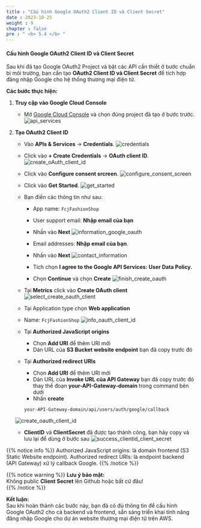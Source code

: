 ```yaml
---
title : "Cấu hình Google OAuth2 Client ID và Client Secret"
date : 2023-10-25
weight : 9
chapter : false
pre : " <b> 5.4 </b> "
---
```


#### Cấu hình Google OAuth2 Client ID và Client Secret

Sau khi đã tạo Google OAuth2 Project và bật các API cần thiết ở bước chuẩn bị môi trường, bạn cần tạo **OAuth2 Client ID và Client Secret** để tích hợp đăng nhập Google cho hệ thống thương mại điện tử.

**Các bước thực hiện:**

1. **Truy cập vào Google Cloud Console**
   - Mở [Google Cloud Console](https://console.cloud.google.com/) và chọn đúng project đã tạo ở bước trước.
 ![api_services](/images/api_services.png)


2. **Tạo OAuth2 Client ID**
   - Vào **APIs & Services** → **Credentials**.
![credentials](/images/credentials.png)

   - Click vào **+ Create Credentials** → **OAuth client ID**.
![create_oAuth_client_id](/images/oAuth_client_id.png)

   - Click vào **Configure consent srcreen**.
![configure_consent_screen](/images/configure_consent_screen.png)

   - Click vào **Get Started**.
![get_started](/images/get_started.png)

   - Bạn điền các thông tin như sau:
     - App name: `FcjFashionShop`
     - User support email: **Nhập email của bạn**
     - Nhấn vào **Next**
![information_google_oauth](/images/information_google_oauth.png)

     - Email addresses: **Nhập email của bạn**.
     - Nhấn vào **Next**
![contact_information](/images/contact_information.png)

     - Tích chọn **I agree to the Google API Services: User Data Policy.**
     - Chọn **Continue** và chọn **Create**
![finish_create_oauth](/images/finish_create_oauth.png)

   - Tại **Metrics** click vào **Create OAuth client**
![select_create_oauth_client](/images/select_create_oauth_client.png)

   - Tại Application type chọn **Web application**
   -  Name: `FcjFashionShop`
![info_oauth_client_id](/images/info_oauth_client_id.png)

   - Tại **Authorized JavaScript origins**
     - Chọn **Add URI** để thêm URl mới
     - Dán URL của **S3 Bucket website endpoint** bạn đã copy trước đó
   - Tại **Authorized redirect URIs**
     - Chọn **Add URI** để thêm URl mới
     - Dán URL của **Invoke URL của API Gateway** bạn đã copy trước đó thay thế đoạn **your-API-Gateway-domain** trong command bên dưới
     - Nhấn **create**
      ```
      your-API-Gateway-domain/api/users/auth/google/callback
      ```
   ![create_oauth_client_id](/images/create_oauth_client_id.png)

     - **ClientID** và **ClientSecret** đã được tạo thành công, bạn hãy copy và lưu lại để dùng ở bước sau
   ![success_clientid_client_secret](/images/success_clientid_client_secret.png)

{{% notice info %}}
Authorized JavaScript origins: là domain frontend (S3 Static Website endpoint).
Authorized redirect URIs: là endpoint backend (API Gateway) xử lý callback Google.
{{% /notice %}}

{{% notice warning %}}
**Lưu ý bảo mật:**  
Không public **Client Secret** lên Github hoặc bất cứ đâu!  
{{% /notice %}}


**Kết luận:**  
Sau khi hoàn thành các bước này, bạn đã có đủ thông tin để cấu hình Google OAuth2 cho cả backend và frontend, sẵn sàng triển khai tính năng đăng nhập Google cho dự án website thương mại điện tử trên AWS.

